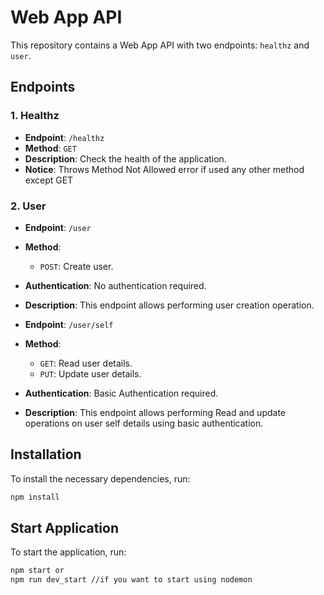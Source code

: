 # Web App API

This repository contains a Web App API with two endpoints: `healthz` and `user`.

## Endpoints

### 1. Healthz

- **Endpoint**: `/healthz`
- **Method**: `GET`
- **Description**: Check the health of the application.
- **Notice**: Throws Method Not Allowed error if used any other method except GET

### 2. User

- **Endpoint**: `/user`
- **Method**: 
  - `POST`: Create user.
- **Authentication**: No authentication required.
- **Description**: This endpoint allows performing user creation operation.

- **Endpoint**: `/user/self`
- **Method**: 
  - `GET`: Read user details.
  - `PUT`: Update user details.
- **Authentication**: Basic Authentication required.
- **Description**: This endpoint allows performing Read and update operations on user self details using basic authentication.

## Installation

To install the necessary dependencies, run:

```bash
npm install
```

## Start Application

To start the application, run:

```bash
npm start or
npm run dev_start //if you want to start using nodemon
```

